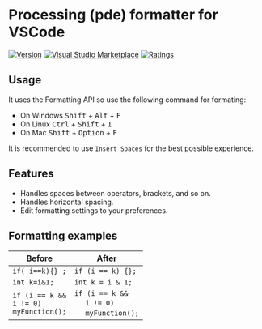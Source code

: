 # Processing (pde) formatter for VSCode

[![Version](https://vsmarketplacebadge.apphb.com/version/millenniumambiguity.processing-formatter.svg)](https://marketplace.visualstudio.com/items?itemName=millenniumambiguity.processing-formatter)
[![Visual Studio Marketplace](https://vsmarketplacebadge.apphb.com/installs/millenniumambiguity.processing-formatter.svg)](https://marketplace.visualstudio.com/items?itemName=millenniumambiguity.processing-formatter)
[![Ratings](https://vsmarketplacebadge.apphb.com/rating/millenniumambiguity.processing-formatter.svg)](https://marketplace.visualstudio.com/items?itemName=millenniumambiguity.processing-formatter)

## Usage
It uses the Formatting API so use the following command for formating: <br>
* On Windows <kbd>Shift</kbd> + <kbd>Alt</kbd> + <kbd>F</kbd>
* On Linux <kbd>Ctrl</kbd> + <kbd>Shift</kbd> + <kbd>I</kbd>
* On Mac <kbd>Shift</kbd> + <kbd>Option</kbd> + <kbd>F</kbd>

It is recommended to use `Insert Spaces` for the best possible experience.

## Features
* Handles spaces between operators, brackets, and so on.
* Handles horizontal spacing.
* Edit formatting settings to your preferences.

## Formatting examples

Before | After
------------ | -------------
`if( i==k){} ;` | `if (i == k) {};`
`int k=i&1;` | `int k = i & 1;`
`if (i == k &&`<br>`i != 0)`<br>`myFunction();` | `if (i == k &&`<br>&nbsp;&nbsp;&nbsp;&nbsp;&nbsp;`i != 0)`<br>&nbsp;&nbsp;&nbsp;&nbsp;&nbsp;`myFunction();`
